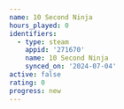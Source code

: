 ```yaml
---
name: 10 Second Ninja
hours_played: 0
identifiers:
  - type: steam
    appid: '271670'
    name: 10 Second Ninja
    synced_on: '2024-07-04'
active: false
rating: 0
progress: new
---
```


